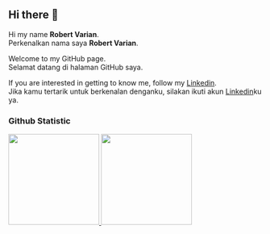 ## Hi there 👋

Hi my name **Robert Varian**.<br>
Perkenalkan nama saya **Robert Varian**.<br>

Welcome to my GitHub page.<br>
Selamat datang di halaman GitHub saya.<br>

If you are interested in getting to know me, follow my [Linkedin](www.linkedin.com/in/robert-varian-26360b327/).<br>
Jika kamu tertarik untuk berkenalan denganku, silakan ikuti akun [Linkedin](https://www.linkedin.com/in/robert-varian-26360b327/)ku ya.

### Github Statistic
<p align="left">
<a href="https://github.com/GrHav">
  <img height="180em" src="https://github-readme-stats-eight-theta.vercel.app/api?username=GrHav&show_icons=true&theme=algolia&include_all_commits=true&count_private=true"/>
  <img height="180em" src="https://github-readme-stats-eight-theta.vercel.app/api/top-langs/?username=GrHav&layout=compact&layout=compact&theme=algolia"/>
</a>
</p>
